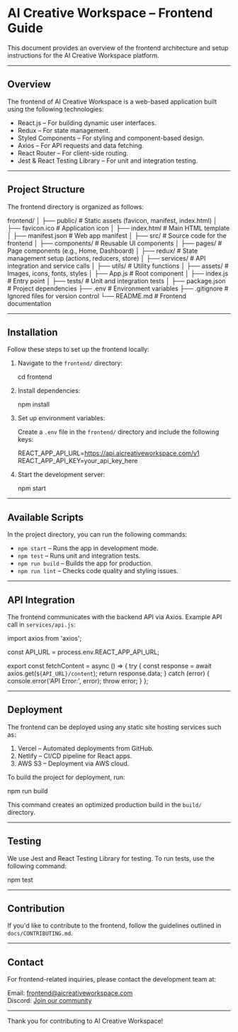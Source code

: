 # AI Creative Workspace – Frontend Guide

This document provides an overview of the frontend architecture and setup instructions for the AI Creative Workspace platform.

---

## Overview

The frontend of AI Creative Workspace is a web-based application built using the following technologies:

- React.js – For building dynamic user interfaces.
- Redux – For state management.
- Styled Components – For styling and component-based design.
- Axios – For API requests and data fetching.
- React Router – For client-side routing.
- Jest & React Testing Library – For unit and integration testing.

---

## Project Structure

The frontend directory is organized as follows:

frontend/
│
├── public/              # Static assets (favicon, manifest, index.html)
│   ├── favicon.ico      # Application icon
│   ├── index.html       # Main HTML template
│   ├── manifest.json    # Web app manifest
│
├── src/                 # Source code for the frontend
│   ├── components/      # Reusable UI components
│   ├── pages/           # Page components (e.g., Home, Dashboard)
│   ├── redux/           # State management setup (actions, reducers, store)
│   ├── services/        # API integration and service calls
│   ├── utils/           # Utility functions
│   ├── assets/          # Images, icons, fonts, styles
│   ├── App.js           # Root component
│   ├── index.js         # Entry point
│
├── tests/               # Unit and integration tests
│
├── package.json         # Project dependencies
├── .env                 # Environment variables
├── .gitignore           # Ignored files for version control
└── README.md            # Frontend documentation

---

## Installation

Follow these steps to set up the frontend locally:

1. Navigate to the `frontend/` directory:

   cd frontend

2. Install dependencies:

   npm install

3. Set up environment variables:

   Create a `.env` file in the `frontend/` directory and include the following keys:

   REACT_APP_API_URL=https://api.aicreativeworkspace.com/v1
   REACT_APP_API_KEY=your_api_key_here

4. Start the development server:

   npm start

---

## Available Scripts

In the project directory, you can run the following commands:

- `npm start` – Runs the app in development mode.
- `npm test` – Runs unit and integration tests.
- `npm run build` – Builds the app for production.
- `npm run lint` – Checks code quality and styling issues.

---

## API Integration

The frontend communicates with the backend API via Axios. Example API call in `services/api.js`:

import axios from 'axios';

const API_URL = process.env.REACT_APP_API_URL;

export const fetchContent = async () => {
    try {
        const response = await axios.get(`${API_URL}/content`);
        return response.data;
    } catch (error) {
        console.error('API Error:', error);
        throw error;
    }
};

---

## Deployment

The frontend can be deployed using any static site hosting services such as:

1. Vercel – Automated deployments from GitHub.
2. Netlify – CI/CD pipeline for React apps.
3. AWS S3 – Deployment via AWS cloud.

To build the project for deployment, run:

   npm run build

This command creates an optimized production build in the `build/` directory.

---

## Testing

We use Jest and React Testing Library for testing. To run tests, use the following command:

   npm test

---

## Contribution

If you'd like to contribute to the frontend, follow the guidelines outlined in `docs/CONTRIBUTING.md`.

---

## Contact

For frontend-related inquiries, please contact the development team at:

Email: frontend@aicreativeworkspace.com  
Discord: [Join our community](#)

---

Thank you for contributing to AI Creative Workspace!
